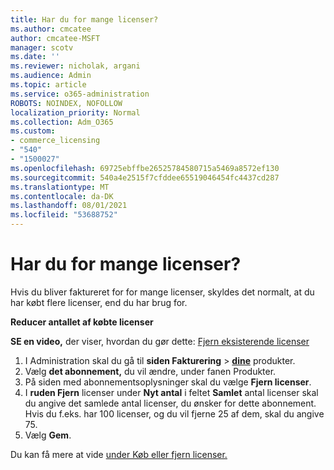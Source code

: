 ```yaml
---
title: Har du for mange licenser?
ms.author: cmcatee
author: cmcatee-MSFT
manager: scotv
ms.date: ''
ms.reviewer: nicholak, argani
ms.audience: Admin
ms.topic: article
ms.service: o365-administration
ROBOTS: NOINDEX, NOFOLLOW
localization_priority: Normal
ms.collection: Adm_O365
ms.custom:
- commerce_licensing
- "540"
- "1500027"
ms.openlocfilehash: 69725ebffbe26525784580715a5469a8572ef130
ms.sourcegitcommit: 540a4e2515f7cfddee65519046454fc4437cd287
ms.translationtype: MT
ms.contentlocale: da-DK
ms.lasthandoff: 08/01/2021
ms.locfileid: "53688752"
---
```

# <a name="too-many-licenses"></a>Har du for mange licenser?

Hvis du bliver faktureret for for mange licenser, skyldes det normalt, at du har købt flere licenser, end du har brug for.
  
**Reducer antallet af købte licenser**

**SE en video,** der viser, hvordan du gør dette: [Fjern eksisterende licenser](https://go.microsoft.com/fwlink/p/?linkid=2154938)
  
1. I Administration skal du gå til **siden Fakturering** \> **[dine](https://go.microsoft.com/fwlink/p/?linkid=842054)** produkter.
2. Vælg **det abonnement,** du vil ændre, under fanen Produkter.
3. På siden med abonnementsoplysninger skal du vælge **Fjern licenser**.
4. I **ruden Fjern** licenser under **Nyt antal** i feltet **Samlet** antal licenser skal du angive det samlede antal licenser, du ønsker for dette abonnement. Hvis du f.eks. har 100 licenser, og du vil fjerne 25 af dem, skal du angive 75.
5. Vælg **Gem**.

Du kan få mere at vide [under Køb eller fjern licenser.](/microsoft-365/commerce/licenses/buy-licenses)